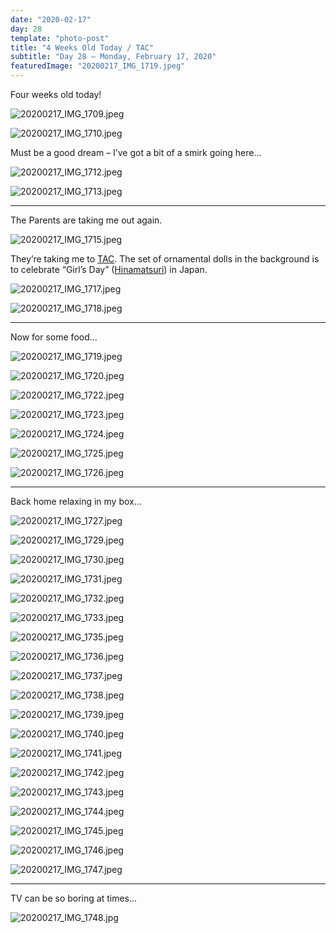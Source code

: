 ```yaml
---
date: "2020-02-17"
day: 28
template: "photo-post"
title: "4 Weeks Old Today / TAC"
subtitle: "Day 28 – Monday, February 17, 2020"
featuredImage: "20200217_IMG_1719.jpeg"
---
```


Four weeks old today!

![20200217_IMG_1709.jpeg](20200217_IMG_1709.jpeg)

![20200217_IMG_1710.jpeg](20200217_IMG_1710.jpeg)

Must be a good dream – I’ve got a bit of a smirk going here...

![20200217_IMG_1712.jpeg](20200217_IMG_1712.jpeg)

![20200217_IMG_1713.jpeg](20200217_IMG_1713.jpeg)

<hr />

The Parents are taking me out again.

![20200217_IMG_1715.jpeg](20200217_IMG_1715.jpeg)

They’re taking me to <a href="https://www.tokyoamericanclub.org/index.php/en/">TAC</a>. The set of ornamental dolls in the background is to celebrate “Girl’s Day” (<a href="https://en.wikipedia.org/wiki/Hinamatsuri">Hinamatsuri</a>) in Japan.

![20200217_IMG_1717.jpeg](20200217_IMG_1717.jpeg)

![20200217_IMG_1718.jpeg](20200217_IMG_1718.jpeg)

<hr />

Now for some food...

![20200217_IMG_1719.jpeg](20200217_IMG_1719.jpeg)

![20200217_IMG_1720.jpeg](20200217_IMG_1720.jpeg)

![20200217_IMG_1722.jpeg](20200217_IMG_1722.jpeg)

![20200217_IMG_1723.jpeg](20200217_IMG_1723.jpeg)

![20200217_IMG_1724.jpeg](20200217_IMG_1724.jpeg)

![20200217_IMG_1725.jpeg](20200217_IMG_1725.jpeg)

![20200217_IMG_1726.jpeg](20200217_IMG_1726.jpeg)

<hr />

Back home relaxing in my box...

![20200217_IMG_1727.jpeg](20200217_IMG_1727.jpeg)

![20200217_IMG_1729.jpeg](20200217_IMG_1729.jpeg)

![20200217_IMG_1730.jpeg](20200217_IMG_1730.jpeg)

![20200217_IMG_1731.jpeg](20200217_IMG_1731.jpeg)

![20200217_IMG_1732.jpeg](20200217_IMG_1732.jpeg)

![20200217_IMG_1733.jpeg](20200217_IMG_1733.jpeg)

![20200217_IMG_1735.jpeg](20200217_IMG_1735.jpeg)

![20200217_IMG_1736.jpeg](20200217_IMG_1736.jpeg)

![20200217_IMG_1737.jpeg](20200217_IMG_1737.jpeg)

![20200217_IMG_1738.jpeg](20200217_IMG_1738.jpeg)

![20200217_IMG_1739.jpeg](20200217_IMG_1739.jpeg)

![20200217_IMG_1740.jpeg](20200217_IMG_1740.jpeg)

![20200217_IMG_1741.jpeg](20200217_IMG_1741.jpeg)

![20200217_IMG_1742.jpeg](20200217_IMG_1742.jpeg)

![20200217_IMG_1743.jpeg](20200217_IMG_1743.jpeg)

![20200217_IMG_1744.jpeg](20200217_IMG_1744.jpeg)

![20200217_IMG_1745.jpeg](20200217_IMG_1745.jpeg)

![20200217_IMG_1746.jpeg](20200217_IMG_1746.jpeg)

![20200217_IMG_1747.jpeg](20200217_IMG_1747.jpeg)

<hr />

TV can be so boring at times...

![20200217_IMG_1748.jpg](20200217_IMG_1748.jpg)
